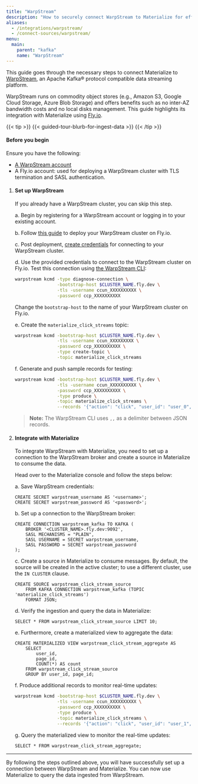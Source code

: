 ```yaml
---
title: "WarpStream"
description: "How to securely connect WarpStream to Materialize for efficient data streaming."
aliases:
  - /integrations/warpstream/
  - /connect-sources/warpstream/
menu:
  main:
    parent: "kafka"
    name: "WarpStream"
---
```


[//]: # "TODO(morsapaes) The Kafka guides need to be rewritten for consistency
with the Postgres ones. We should include spill to disk in the guidance then."

This guide goes through the necessary steps to connect Materialize to
[WarpStream](https://www.warpstream.com/), an Apache Kafka® protocol compatible
data streaming platform.

WarpStream runs on commodity object stores (e.g., Amazon S3, Google Cloud
Storage, Azure Blob Storage) and offers benefits such as no inter-AZ bandwidth
costs and no local disks management. This guide highlights its integration with
Materialize using [Fly.io](https://fly.io/).

{{< tip >}}
{{< guided-tour-blurb-for-ingest-data >}}
{{< /tip >}}

#### Before you begin

Ensure you have the following:

-   [A WarpStream account](https://console.warpstream.com/signup)
-   A Fly.io account: used for deploying a WarpStream cluster with TLS termination
    and SASL authentication.

1. #### Set up WarpStream

    If you already have a WarpStream cluster, you can skip this step.

    a. Begin by registering for a WarpStream account or logging in to your
    existing account.

    b. Follow [this guide](https://github.com/warpstreamlabs/warpstream-fly-io-template)
    to deploy your WarpStream cluster on Fly.io.

    c. Post deployment, [create credentials](https://docs.warpstream.com/warpstream/how-to/configure-the-warpstream-agent-for-production/configure-authentication-for-the-warpstream-agent#sasl-authentication)
    for connecting to your WarpStream cluster.

    d. Use the provided credentials to connect to the WarpStream cluster on
    Fly.io. Test this connection using [the WarpStream CLI](https://docs.warpstream.com/warpstream/install-the-warpstream-agent):

    ```bash
    warpstream kcmd -type diagnose-connection \
                    -bootstrap-host $CLUSTER_NAME.fly.dev \
                    -tls -username ccun_XXXXXXXXXX \
                    -password ccp_XXXXXXXXXX
    ```

    Change the `bootstrap-host` to the name of your WarpStream cluster on
    Fly.io.

    e. Create the `materialize_click_streams` topic:

    ```bash
    warpstream kcmd -bootstrap-host $CLUSTER_NAME.fly.dev \
                    -tls -username ccun_XXXXXXXXX \
                    -password ccp_XXXXXXXXXX \
                    -type create-topic \
                    -topic materialize_click_streams
    ```

    f. Generate and push sample records for testing:

    ```bash
    warpstream kcmd -bootstrap-host $CLUSTER_NAME.fly.dev \
                    -tls -username ccun_XXXXXXXXXX \
                    -password ccp_XXXXXXXXXX \
                    -type produce \
                    -topic materialize_click_streams \
                    --records '{"action": "click", "user_id": "user_0", "page_id": "home"},,{"action": "hover", "user_id": "user_0", "page_id": "home"},,{"action": "scroll", "user_id": "user_0", "page_id": "home"}'
    ```

    > **Note:** The WarpStream CLI uses `,,` as a delimiter between JSON records.

2. #### Integrate with Materialize

    To integrate WarpStream with Materialize, you need to set up a connection to
    the WarpStream broker and create a source in Materialize to consume the
    data.

    Head over to the Materialize console and follow the steps below:

    a. Save WarpStream credentials:

    ```mzsql
    CREATE SECRET warpstream_username AS '<username>';
    CREATE SECRET warpstream_password AS '<password>';
    ```

    b. Set up a connection to the WarpStream broker:

    ```mzsql
    CREATE CONNECTION warpstream_kafka TO KAFKA (
        BROKER '<CLUSTER_NAME>.fly.dev:9092',
        SASL MECHANISMS = "PLAIN",
        SASL USERNAME = SECRET warpstream_username,
        SASL PASSWORD = SECRET warpstream_password
    );
    ```

    c. Create a source in Materialize to consume messages. By default, the
    source will be created in the active cluster; to use a different cluster,
    use the `IN CLUSTER` clause.

    ```mzsql
    CREATE SOURCE warpstream_click_stream_source
        FROM KAFKA CONNECTION warpstream_kafka (TOPIC 'materialize_click_streams')
        FORMAT JSON;
    ```

    d. Verify the ingestion and query the data in Materialize:

    ```mzsql
    SELECT * FROM warpstream_click_stream_source LIMIT 10;
    ```

    e. Furthermore, create a materialized view to aggregate the data:

    ```mzsql
    CREATE MATERIALIZED VIEW warpstream_click_stream_aggregate AS
        SELECT
            user_id,
            page_id,
            COUNT(*) AS count
        FROM warpstream_click_stream_source
        GROUP BY user_id, page_id;
    ```

    f. Produce additional records to monitor real-time updates:

    ```bash
    warpstream kcmd -bootstrap-host $CLUSTER_NAME.fly.dev \
                    -tls -username ccun_XXXXXXXXXX \
                    -password ccp_XXXXXXXXXX \
                    -type produce \
                    -topic materialize_click_streams \
                    --records '{"action": "click", "user_id": "user_1", "page_id": "home"}'
    ```

    g. Query the materialized view to monitor the real-time updates:

    ```mzsql
    SELECT * FROM warpstream_click_stream_aggregate;
    ```

---

By following the steps outlined above, you will have successfully set up a
connection between WarpStream and Materialize. You can now use Materialize to
query the data ingested from WarpStream.
